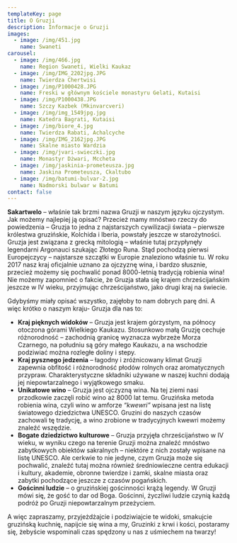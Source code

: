 ```yaml
---
templateKey: page
title: O Gruzji
description: Informacje o Gruzji
images:
  - image: /img/451.jpg
    name: Swaneti
carousel:
  - image: /img/466.jpg
    name: Region Swaneti, Wielki Kaukaz
  - image: /img/IMG_2202jpg.JPG
    name: Twierdza Chertwisi
  - image: /img/P1000428.JPG
    name: Freski w głównym kościele monastyru Gelati, Kutaisi
  - image: /img/P1000438.JPG
    name: Szczy Kazbek (Mkinvarcveri)
  - image: /img/img_1549jpg.jpg
    name: Katedra Bagrati, Kutaisi
  - image: /img/biore_4.jpg
    name: Twierdza Rabati, Achalcyche
  - image: /img/IMG_2162jpg.JPG
    name: Skalne miasto Wardzia
  - image: /img/jvari-swieczki.jpg
    name: Monastyr Dżwari, Mccheta
  - image: /img/jaskinia-prometeusza.jpg
    name: Jaskina Prometeusza, Ckaltubo
  - image: /img/batumi-bulvar-2.jpg
    name: Nadmorski bulwar w Batumi
contact: false
---
```

**Sakartwelo** – właśnie tak brzmi nazwa Gruzji w naszym języku ojczystym. Jak możemy najlepiej ją opisać? Przecież mamy mnóstwo rzeczy do powiedzenia  – Gruzja to jedna z najstarszych cywilizacji świata – pierwsze królestwa gruzińskie, Kolchida i Iberia, powstały jeszcze w starożytności. Gruzja jest związana z grecką mitologią – właśnie tutaj przypłynęły legendarni Argonauci szukając Złotego Runa. Stąd pochodzą pierwsi Europejczycy – najstarsze szczątki w Europie znaleziono właśnie tu. W roku 2017 nasz kraj oficjalnie uznano za ojczyznę wina, i bardzo słusznie, przecież możemy się pochwalić ponad 8000-letnią tradycją robienia wina! Nie możemy zapomnieć o fakcie, że Gruzja stała się krajem chrześcijańskim jeszcze w IV wieku, przyjmując chrześcijaństwo, jako drugi kraj na świecie.

Gdybyśmy miały opisać wszystko, zajęłoby to nam dobrych parę dni. A więc krótko o naszym kraju- Gruzja dla nas to:

* **Kraj pięknych widoków** – Gruzja jest krajem górzystym, na północy otoczona górami Wielkiego Kaukazu. Stosunkowo małą Gruzję cechuje różnorodność – zachodnią granicę wyznacza wybrzeże Morza Czarnego, na południu są góry małego Kaukazu, a na wschodzie podziwiać można rozległe doliny i stepy.
* **Kraj pysznego jedzenia** – łagodny i zróżnicowany klimat Gruzji zapewnia obfitość i różnorodność płodów rolnych oraz aromatycznych przypraw. Charakterystyczne składniki używane w naszej kuchni dodają jej niepowtarzalnego i wyjątkowego smaku.
* **Unikatowe wino** – Gruzja jest ojczyzną wina. Na tej ziemi nasi przodkowie zaczęli robić wino aż 8000 lat temu. Gruzińska metoda robienia wina, czyli wino w amforze *“kwewri”* wpisana jest na listę światowego dziedzictwa UNESCO. Gruzini do naszych czasów zachowali tę tradycję, a wino zrobione w tradycyjnych kwewri możemy znaleźć wszędzie.
* **Bogate dziedzictwo kulturowe** – Gruzja przyjęła chrześcijaństwo w IV wieku, w wyniku czego na terenie Gruzji można znaleźć mnóstwo zabytkowych obiektów sakralnych – niektóre z nich zostały wpisane na listę UNESCO. Ale cerkwie to nie jedyne, czym Gruzja może się pochwalić, znaleźć tutaj można również średniowieczne centra edukacji i kultury, akademie, obronne twierdze i zamki, skalne miasta oraz zabytki pochodzące jeszcze z czasów pogańskich.
* **Gościnni ludzie** – o gruzińskiej gościnności krążą legendy. W Gruzji mówi się, że gość to dar od Boga. Gościnni, życzliwi ludzie czynią każdą podróż po Gruzji niepowtarzalnym przeżyciem.

A więc zapraszamy, przyjeżdżajcie i podziwiajcie te widoki, smakujcie gruzińską kuchnię, napijcie się wina a my, Gruzinki z krwi i kości, postaramy się, żebyście wspominali czas spędzony u nas z uśmiechem na twarzy!